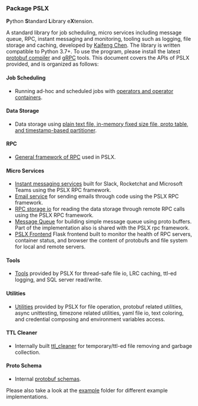 ### Package PSLX
**P**ython **S**tandard **L**ibrary e**X**tension.

A standard library for job scheduling, micro services including message queue, RPC, instant messaging and monitoring, tooling 
such as logging, file storage and caching, developed by [Kaifeng Chen](<kfrancischen@gmail.com>). The library is written 
compatible to Python 3.7+. To use the program, please install the latest [protobuf compiler](https://github.com/protocolbuffers/protobuf)
and [gRPC](https://grpc.io/) tools. This document covers the APIs of PSLX provided, and is organized as follows:

#### Job Scheduling
* Running ad-hoc and scheduled jobs with [operators and operator containers](container.md).

#### Data Storage
* Data storage using [plain text file, in-memory fixed size file, proto table, and timestamp-based partitioner](storage.md).

#### RPC
* [General framework of RPC](rpc.md) used in PSLX.

#### Micro Services
* [Instant messaging services](micro_services/instant_messaging.md) built for Slack, Rocketchat and Microsoft Teams using the PSLX RPC framework.
* [Email service](micro_services/email.md) for sending emails through code using the PSLX RPC framework.
* [RPC storage io](micro_services/rpc_storage_io.md) for reading the data storage through remote RPC calls using the PSLX RPC framework.
* [Message Queue](micro_services/message_queue.md) for building simple message queue using proto buffers. Part of the implementation also is shared with the PSLX rpc framework.
* [PSLX Frontend](micro_services/frontend.md) Flask frontend built to monitor the health of RPC servers, container status, and browser the content of protobufs and file system for local and remote servers.

#### Tools
* [Tools](tool.md) provided by PSLX for thread-safe file io, LRC caching, ttl-ed logging, and SQL server read/write.

#### Utilities
* [Utilities](util.md) provided by PSLX for file operation, protobuf related utilities, async unittesting, timezone related utilities, 
yaml file io, text coloring, and credential composing and environment variables access.

#### TTL Cleaner
* Internally built [ttl_cleaner](ttl_cleaner.md) for temporary/ttl-ed file removing and garbage collection.

#### Proto Schema
* Internal [protobuf schemas](schema.md).

Please also take a look at the [example](https://github.com/kfrancischen/pslx/tree/master/example) folder for different example implementations.